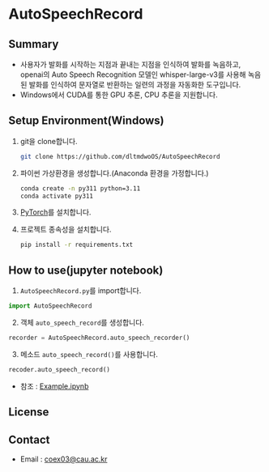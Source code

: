 # AutoSpeechRecord

## Summary

 * 사용자가 발화를 시작하는 지점과 끝내는 지점을 인식하여 발화를 녹음하고, openai의 Auto Speech Recognition 모델인 whisper-large-v3를 사용해 녹음된 발화를 인식하여 문자열로 반환하는 일련의 과정을 자동화한 도구입니다. 
 * Windows에서 CUDA를 통한 GPU 추론, CPU 추론을 지원합니다.

## Setup Environment(Windows)

 1. git을 clone합니다.
    
    ```bash
    git clone https://github.com/dltmdwoOS/AutoSpeechRecord
    ```
 2. 파이썬 가상환경을 생성합니다.(Anaconda 환경을 가정합니다.)
    ```bash
    conda create -n py311 python=3.11
    conda activate py311
    ```
 3. [PyTorch](https://pytorch.org/get-started/locally/)를 설치합니다.
 4. 프로젝트 종속성을 설치합니다.
    ```bash
    pip install -r requirements.txt
    ```

## How to use(jupyter notebook)

1. `AutoSpeechRecord.py`를 import합니다.
  ```python
  import AutoSpeechRecord
  ```
2. 객체 `auto_speech_record`를 생성합니다.
  ```python
  recorder = AutoSpeechRecord.auto_speech_recorder()
  ``` 
3. 메소드 `auto_speech_record()`를 사용합니다.
  ```python
  recoder.auto_speech_record()
  ```
  * 참조 : [Example.ipynb](https://github.com/dltmdwoOS/AutoSpeechRecord/blob/main/example.ipynb)

## License



## Contact

  * Email : coex03@cau.ac.kr
